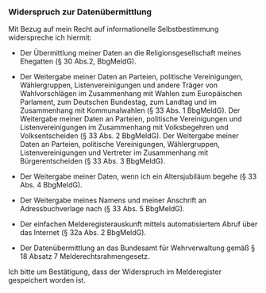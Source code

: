 ### Widerspruch zur Datenübermittlung

Mit Bezug auf mein Recht auf informationelle Selbstbestimmung widerspreche ich hiermit:

+ Der Übermittlung meiner Daten an die Religionsgesellschaft meines Ehegatten (§ 30 Abs.2, BbgMeldG).

+ Der Weitergabe meiner Daten an Parteien, politische Vereinigungen, Wählergruppen, Listenvereinigungen und andere Träger von Wahlvorschlägen im Zusammenhang mit Wahlen zum Europäischen Parlament, zum Deutschen Bundestag, zum Landtag und im Zusammenhang mit Kommunalwahlen (§ 33 Abs. 1 BbgMeldG). Der Weitergabe meiner Daten an Parteien, politische Vereinigungen und Listenvereinigungen im Zusammenhang mit Volksbegehren und Volksentscheiden (§ 33 Abs. 2 BbgMeldG). Der Weitergabe meiner Daten an Parteien, politische Vereinigungen, Wählergruppen, Listenvereinigungen und Vertreter im Zusammenhang mit Bürgerentscheiden (§ 33 Abs. 3 BbgMeldG).

+ Der Weitergabe meiner Daten, wenn ich ein Altersjubiläum begehe (§ 33 Abs. 4 BbgMeldG).

+ Der Weitergabe meines Namens und meiner Anschrift an Adressbuchverlage nach (§ 33 Abs. 5 BbgMeldG).

+ Der einfachen Melderegisterauskunft mittels automatisiertem Abruf über das Internet (§ 32a Abs. 2 BbgMeldG).

+ Der Datenübermittlung an das Bundesamt für Wehrverwaltung gemäß § 18 Absatz 7 Melderechtsrahmengesetz.

Ich bitte um Bestätigung, dass der Widerspruch im Melderegister gespeichert worden ist.


